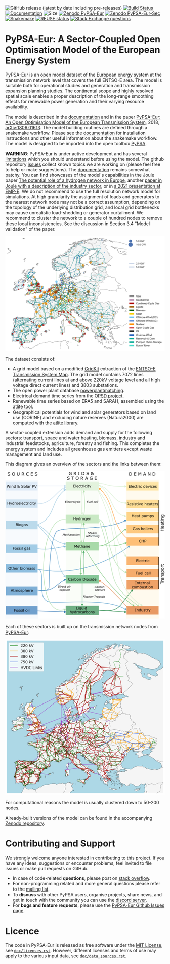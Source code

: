 <!--
SPDX-FileCopyrightText: 2017-2024 The PyPSA-Eur Authors
SPDX-License-Identifier: CC-BY-4.0
-->

![GitHub release (latest by date including pre-releases)](https://img.shields.io/github/v/release/pypsa/pypsa-eur?include_prereleases)
[![Build Status](https://github.com/pypsa/pypsa-eur/actions/workflows/ci.yaml/badge.svg)](https://github.com/PyPSA/pypsa-eur/actions)
[![Documentation](https://readthedocs.org/projects/pypsa-eur/badge/?version=latest)](https://pypsa-eur.readthedocs.io/en/latest/?badge=latest)
![Size](https://img.shields.io/github/repo-size/pypsa/pypsa-eur)
[![Zenodo PyPSA-Eur](https://zenodo.org/badge/DOI/10.5281/zenodo.3520874.svg)](https://doi.org/10.5281/zenodo.3520874)
[![Zenodo PyPSA-Eur-Sec](https://zenodo.org/badge/DOI/10.5281/zenodo.3938042.svg)](https://doi.org/10.5281/zenodo.3938042)
[![Snakemake](https://img.shields.io/badge/snakemake-≥7.7.0-brightgreen.svg?style=flat)](https://snakemake.readthedocs.io)
[![REUSE status](https://api.reuse.software/badge/github.com/pypsa/pypsa-eur)](https://api.reuse.software/info/github.com/pypsa/pypsa-eur)
[![Stack Exchange questions](https://img.shields.io/stackexchange/stackoverflow/t/pypsa)](https://stackoverflow.com/questions/tagged/pypsa)

# PyPSA-Eur: A Sector-Coupled Open Optimisation Model of the European Energy System

PyPSA-Eur is an open model dataset of the European energy system at the
transmission network level that covers the full ENTSO-E area. The model is suitable both for operational studies and generation and transmission expansion planning studies.
The continental scope and highly resolved spatial scale enables a proper description of the long-range
smoothing effects for renewable power generation and their varying resource availability.




The model is described in the [documentation](https://pypsa-eur.readthedocs.io)
and in the paper
[PyPSA-Eur: An Open Optimisation Model of the European Transmission
System](https://arxiv.org/abs/1806.01613), 2018,
[arXiv:1806.01613](https://arxiv.org/abs/1806.01613).
The model building routines are defined through a snakemake workflow.
Please see the [documentation](https://pypsa-eur.readthedocs.io/)
for installation instructions and other useful information about the snakemake workflow.
The model is designed to be imported into the open toolbox
[PyPSA](https://github.com/PyPSA/PyPSA).

**WARNING**: PyPSA-Eur is under active development and has several
[limitations](https://pypsa-eur.readthedocs.io/en/latest/limitations.html) which
you should understand before using the model. The github repository
[issues](https://github.com/PyPSA/pypsa-eur/issues) collect known topics we are
working on (please feel free to help or make suggestions). The
[documentation](https://pypsa-eur.readthedocs.io/) remains somewhat patchy. You
can find showcases of the model's capabilities in the Joule paper [The potential
role of a hydrogen network in
Europe](https://doi.org/10.1016/j.joule.2023.06.016), another [paper in Joule
with a description of the industry
sector](https://doi.org/10.1016/j.joule.2022.04.016), or in [a 2021 presentation
at EMP-E](https://nworbmot.org/energy/brown-empe.pdf). We do not recommend to
use the full resolution network model for simulations. At high granularity the
assignment of loads and generators to the nearest network node may not be a
correct assumption, depending on the topology of the underlying distribution
grid, and local grid bottlenecks may cause unrealistic load-shedding or
generator curtailment. We recommend to cluster the network to a couple of
hundred nodes to remove these local inconsistencies. See the discussion in
Section 3.4 "Model validation" of the paper.


![PyPSA-Eur Grid Model](doc/img/elec.png)

The dataset consists of:

- A grid model based on a modified [GridKit](https://github.com/bdw/GridKit)
  extraction of the [ENTSO-E Transmission System
  Map](https://www.entsoe.eu/data/map/). The grid model contains 7072 lines
  (alternating current lines at and above 220kV voltage level and all high
  voltage direct current lines) and 3803 substations.
- The open power plant database
  [powerplantmatching](https://github.com/PyPSA/powerplantmatching).
- Electrical demand time series from the
  [OPSD project](https://open-power-system-data.org/).
- Renewable time series based on ERA5 and SARAH, assembled using the [atlite tool](https://github.com/PyPSA/atlite).
- Geographical potentials for wind and solar generators based on land use (CORINE) and excluding nature reserves (Natura2000) are computed with the [atlite library](https://github.com/PyPSA/atlite).

A sector-coupled extension adds demand
and supply for the following sectors: transport, space and water
heating, biomass, industry and industrial feedstocks, agriculture,
forestry and fishing. This completes the energy system and includes
all greenhouse gas emitters except waste management and land use.

This diagram gives an overview of the sectors and the links between
them:

![sector diagram](doc/img/multisector_figure.png)

Each of these sectors is built up on the transmission network nodes
from [PyPSA-Eur](https://github.com/PyPSA/pypsa-eur):

![network diagram](https://github.com/PyPSA/pypsa-eur/blob/master/doc/img/base.png?raw=true)

For computational reasons the model is usually clustered down
to 50-200 nodes.

Already-built versions of the model can be found in the accompanying [Zenodo
repository](https://doi.org/10.5281/zenodo.3601881).

# Contributing and Support
We strongly welcome anyone interested in contributing to this project. If you have any ideas, suggestions or encounter problems, feel invited to file issues or make pull requests on GitHub.
-   In case of code-related **questions**, please post on [stack overflow](https://stackoverflow.com/questions/tagged/pypsa).
-   For non-programming related and more general questions please refer to the [mailing list](https://groups.google.com/group/pypsa).
-   To **discuss** with other PyPSA users, organise projects, share news, and get in touch with the community you can use the [discord server](https://discord.com/invite/AnuJBk23FU).
-   For **bugs and feature requests**, please use the [PyPSA-Eur Github Issues page](https://github.com/PyPSA/pypsa-eur/issues).

# Licence

The code in PyPSA-Eur is released as free software under the
[MIT License](https://opensource.org/licenses/MIT), see [`doc/licenses.rst`](doc/licenses.rst).
However, different licenses and terms of use may apply to the various
input data, see [`doc/data_sources.rst`](doc/data_sources.rst).
